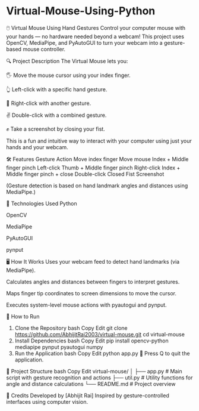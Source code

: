 # Virtual-Mouse-Using-Python
🖱️ Virtual Mouse Using Hand Gestures
Control your computer mouse with your hands — no hardware needed beyond a webcam!
This project uses OpenCV, MediaPipe, and PyAutoGUI to turn your webcam into a gesture-based mouse controller.

🔍 Project Description
The Virtual Mouse lets you:

🖐️ Move the mouse cursor using your index finger.

👆 Left-click with a specific hand gesture.

🤚 Right-click with another gesture.

✌️ Double-click with a combined gesture.

✊ Take a screenshot by closing your fist.

This is a fun and intuitive way to interact with your computer using just your hands and your webcam.

🛠️ Features
Gesture	Action
Move index finger	Move mouse
Index + Middle finger pinch	Left-click
Thumb + Middle finger pinch	Right-click
Index + Middle finger pinch + close	Double-click
Closed Fist	Screenshot

(Gesture detection is based on hand landmark angles and distances using MediaPipe.)

🧰 Technologies Used
Python

OpenCV

MediaPipe

PyAutoGUI

pynput

🖥️ How It Works
Uses your webcam feed to detect hand landmarks (via MediaPipe).

Calculates angles and distances between fingers to interpret gestures.

Maps finger tip coordinates to screen dimensions to move the cursor.

Executes system-level mouse actions with pyautogui and pynput.

🚀 How to Run
1. Clone the Repository
bash
Copy
Edit
git clone https://github.com/AbhijitRai2003/virtual-mouse.git
cd virtual-mouse
2. Install Dependencies
bash
Copy
Edit
pip install opencv-python mediapipe pynput pyautogui numpy
3. Run the Application
bash
Copy
Edit
python app.py
📌 Press Q to quit the application.

📁 Project Structure
bash
Copy
Edit
virtual-mouse/
│
├── app.py        # Main script with gesture recognition and actions
├── util.py       # Utility functions for angle and distance calculations
└── README.md     # Project overview

🙌 Credits
Developed by [Abhijit Rai]
Inspired by gesture-controlled interfaces using computer vision.

